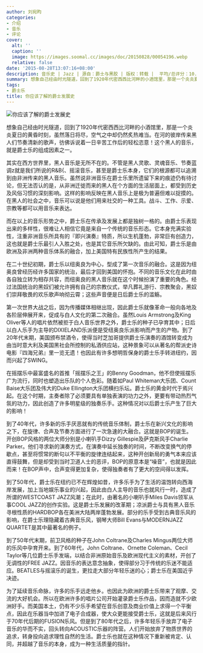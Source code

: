 ```yaml
---
author: 刘宛昀
categories:
- 介绍
- 音乐
- 评论
cover:
  alt: ''
  caption: ''
  image: https://images.soomal.cc/images/doc/20150828/00054196.webp
  relative: false
date: '2015-08-28T13:07:16+08:00'
description: 音乐史 | Jazz | 源自：爵士与黑胶 | 版权：转载 |  平均/总评分：10.00/40
summary: 想象自己经由时光隧道，回到了1920年代密西西比河畔的小酒馆里，那是一个炎炎夏日的黄昏时刻，虽然落日将尽，空气之中却仍然炙热难当。在河的彼岸传来黑人们节奏清新的歌声，彷佛诉说着一日辛苦工作后的轻松恣意！这个黑人的音乐，就是爵士乐的组成因素之一……
tags:
- 爵士乐
title: 你应该了解的爵士发展史
---
```


![你应该了解的爵士发展史](https://images.soomal.cc/images/doc/20150828/00054196_01.webp)





想象自己经由时光隧道，回到了1920年代密西西比河畔的小酒馆里，那是一个炎炎夏日的黄昏时刻，虽然落日将尽，空气之中却仍然炙热难当。在河的彼岸传来黑人们节奏清新的歌声，彷佛诉说着一日辛苦工作后的轻松恣意！这个黑人的音乐，就是爵士乐的组成因素之一。

其实在西方世界里，黑人音乐是无所不在的。不管是黑人灵歌、灵魂音乐、节奏蓝调z就是我们所说的R&B{、摇滚音乐，甚至是爵士乐本身，它们的根源都可以追溯到由非洲传来的黑人音乐。虽然说非洲音乐在爵士乐里所遗留下来的痕迹仍有待讨论，但无法否认的是，从非洲迁徙而来的黑人在个方面的生活层面上，都受到历史及风俗习惯的深刻影响。这样的影响反映在黑人音乐上是极为普遍但难以捉摸的。在黑人的社会之中，音乐可以说是他们用来社交的一种工具。战斗、工作、示爱、宗教等都可以用音乐来表达。

而在以上的音乐形势之中，爵士乐在传承及发展上都是独树一格的。由爵士乐表现出来的多样性，很难让人相信它竟是来自一个传统的音乐形态。它本身充满实验性，注重非洲音乐所具有的『即兴演奏』特质，所以生机蓬勃，非常巨有创造力，这也就是爵士乐最引人入胜之处，也是其它音乐所欠缺的。由此可知，爵士乐是由欧洲及非洲两种音乐体系的融合，加上美国特有民族性所产生的结果。

在二十世纪初期，爵士乐以纽奥良为中心，型成了第一次音乐的融合。这是因为纽奥良曾经历经许多国家的统治，最后才回到美国的怀抱。不同的音乐文化在此时由各自独立转为相存共容，而纽奥良的黑人音乐就在这个时候扮演了重要的角色。经过法国统治的黑奴们被允许拥有自己的宗教仪式，举凡葬礼游行、宗教聚会，黑奴们崇拜敬畏的欢乐歌声响彻云霄；这些声音便是日后爵士乐的滥觞。

第一次世界大战之后，因为传播媒体相继出现，因此爵士乐就像革命一般向各地及各阶层伸展开来，促成与白人文化的第二次融合。虽然Louis Armstrong及King Oliver等人的唱片依然被拒于白人音乐世界之外，爵士乐的种子已孕育其中；日后以白人乐手为主导的DIXIELAND乐派便是受纽奥良乐派影响而产生的产物。到了20年代末期，美国颁布禁酒令，使得当时芝加哥提供爵士乐演奏的酒馆转变成为由当时意大利及美国黑社会所控制的私酒供应站，这种景象可以从著名的帮派史诗电影『四海兄弟』里一览无遗！也因此有许多想明哲保身的爵士乐手转进纽约，因而兴起了SWING。

在摇摆乐中最富盛名的首推「摇摆乐之王」的Benny Goodman，他不但使摇摆乐广为流行，同时也塑造出乐队的个人色彩。随着如Paul Whiteman大乐团、Count Baise大乐团及伟大的Duke Ellington大乐团横扫乐坛。爵士乐的黄金时代于焉兴起。在这个时期，主奏者除了必须要具有单独表演的功力之外，更要有带动热烈气氛的功力，因此创造了许多明星级的独奏乐手。这种情况对以后爵士乐产生了巨大的影响！

到了40年代，许多新的乐手厌恶就有的传统音乐体制，爵士乐在新兴文化的影响之下，在旋律、合声及节奏方面进行了一次急速的大融合。这就是BOP的诞生。开创BOP风格的两位大师分别是小喇叭手Dizzy Gillespie及萨克斯风手Charlie Parker。他们寻求新的演奏方式，在演奏中延长独奏的时间，不断改变换气的停歇点，甚至将惯常的断句以不平衡的旋律连结起来，这种开创新局的勇气本来应该直得鼓舞，但是却受到当时卫道人士的恶评，BOP的原意本是“噪音”，也就是因此而来！在BOP声中，合声变得更加复杂，使得独奏者有了更大的空间得以发挥。

到了50年代，爵士乐在纽约已不在辉煌如昔，许多乐手为了生活的温饱转向西海岸发展，加上当地娱乐事业的兴起，因此由白人主导的音乐也就风行一时，造成了所谓的WESTCOAST JAZZ风潮；在此时，由著名的小喇叭手Miles Davis领军从事COOL JAZZ的创作实验。这是爵士乐发展的改革期；凉派爵士与具有黑人音乐寻根性质的HARDBOP各在美洲大陆两岸蓬勃发展。部分的乐手受到古典音乐风的影响，在爵士乐理隐藏着古典音乐风，钢琴大师Bill Evans与MODERNJAZZ QUARTET是其中最著名的例子。

到了50年代末期，前卫风格的种子在John Coltrane及Charles Mingus两位大师的乐风中孕育开来。到了60年代，John Coltrane、Ornette Coleman、Cecil Taylor等几位爵士乐手发端，以结合非洲原始音乐及欧洲现代主义的素材，开创了无调性的FREE JAZZ。因音乐的表达意念抽象，使得部分习于传统的乐迷不能适应。BEATLES与摇滚乐的诞生，更拉走大部分年轻乐迷的心；爵士乐在美国近乎决迹。

为了延续音乐命脉，许多的乐手远走他乡。也因此为欧洲的爵士乐带来了观摩、交流的大好机会。所以在欧洲许多的唱片公司开始灌录爵士乐作品，因而造就不少欧洲好手。而美国本土，仍有不少乐手希望在音乐创意及商业价值上求得一个平衡点，因此在乐器当中加进了电子合成器，使大众更能接受爵士乐，这就是后来风行于70年代后期的FUSION乐风。但是到了80年代之后，许多年轻乐手放弃了电子音乐的华而不实，回头转向ACOUSTIC乐器的阵营。人们开始放弃了物质世界的追求，转身投向追求理性自然的生活。爵士乐也就在这种情况下重新被肯定、认同，并超越了音乐的本身，成为一种生活质量的指针。